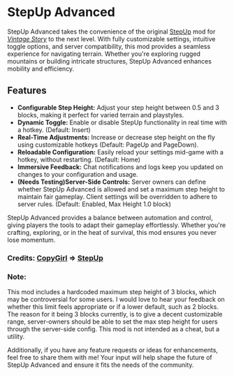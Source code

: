 # StepUp Advanced

StepUp Advanced takes the convenience of the original [StepUp][SU] mod for [*Vintage Story*][VS] to the next level. With fully customizable settings, intuitive toggle options, and server compatibility, this mod provides a seamless experience for navigating terrain. Whether you're exploring rugged mountains or building intricate structures, StepUp Advanced enhances mobility and efficiency.

[SU]: https://mods.vintagestory.at/stepup
[VS]: https://www.vintagestory.at/

## Features
- **Configurable Step Height:** Adjust your step height between 0.5 and 3 blocks, making it perfect for varied terrain and playstyles.
- **Dynamic Toggle:** Enable or disable StepUp functionality in real time with a hotkey. (Default: Insert)
- **Real-Time Adjustments:** Increase or decrease step height on the fly using customizable hotkeys (Default: PageUp and PageDown).
- **Reloadable Configuration:** Easily reload your settings mid-game with a hotkey, without restarting. (Default: Home)
- **Immersive Feedback:** Chat notifications and logs keep you updated on changes to your configuration and usage.
- **(Needs Testing)Server-Side Controls:** Server owners can define whether StepUp Advanced is allowed and set a maximum step height to maintain fair gameplay. Client settings will be overridden to adhere to server rules. (Default: Enabled, Max Height 1.0 block)

StepUp Advanced provides a balance between automation and control, giving players the tools to adapt their gameplay effortlessly. Whether you're crafting, exploring, or in the heat of survival, this mod ensures you never lose momentum.

### Credits: [CopyGirl][CG] => [StepUp][SU]
[CG]: https://mods.vintagestory.at/list/mod?sortby=lastreleased&sortdir=desc&text=&side=&userid=41&mv=
### Note:
This mod includes a hardcoded maximum step height of 3 blocks, which may be controversial for some users. I would love to hear your feedback on whether this limit feels appropriate or if a lower default, such as 2 blocks. The reason for it being 3 blocks currently, is to give a decent customizable range, server-owners should be able to set the max step height for users through the server-side config. This mod is not intended as a cheat, but a utility.

Additionally, if you have any feature requests or ideas for enhancements, feel free to share them with me! Your input will help shape the future of StepUp Advanced and ensure it fits the needs of the community.
